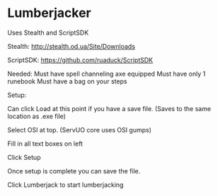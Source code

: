# Lumberjacker
Uses Stealth and ScriptSDK

Stealth: http://stealth.od.ua/Site/Downloads

ScriptSDK: https://github.com/ruaduck/ScriptSDK

Needed: 
Must have spell channeling axe equipped
Must have only 1 runebook
Must have a bag on your steps

Setup:

Can click Load at this point if you have a save file. (Saves to the same location as .exe file)

Select OSI at top. (ServUO core uses OSI gumps)

Fill in all text boxes on left

Click Setup

Once setup is complete you can save the file. 

Click Lumberjack to start lumberjacking
